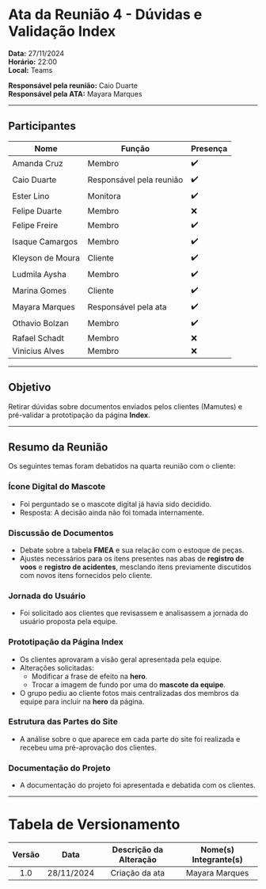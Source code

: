 # Ata da Reunião 4 - Dúvidas e Validação Index

**Data:** 27/11/2024  
**Horário:** 22:00  
**Local:** Teams  

**Responsável pela reunião:** Caio Duarte  
**Responsável pela ATA:** Mayara Marques  

---

## Participantes

| Nome            | Função               | Presença |
|-----------------|----------------------|----------|
| Amanda Cruz     | Membro               | ✔️       |
| Caio Duarte     | Responsável pela reunião | ✔️ |
| Ester Lino      | Monitora             | ✔️       |
| Felipe Duarte   | Membro               | ❌       |
| Felipe Freire   | Membro               | ✔️       |
| Isaque Camargos | Membro               | ✔️       |
| Kleyson de Moura| Cliente              | ✔️       |
| Ludmila Aysha   | Membro               | ✔️       |
| Marina Gomes   | Cliente              | ✔️       |
| Mayara Marques  | Responsável pela ata | ✔️       |
| Othavio Bolzan  | Membro               | ✔️       |
| Rafael Schadt   | Membro               |  ❌      |
| Vinicius Alves  | Membro               | ❌       |


---

## Objetivo

Retirar dúvidas sobre documentos enviados pelos clientes (Mamutes) e pré-validar a prototipação da página **Index**.

---

## Resumo da Reunião  

Os seguintes temas foram debatidos na quarta reunião com o cliente: 

### **Ícone Digital do Mascote**
   - Foi perguntado se o mascote digital já havia sido decidido.  
   - Resposta: A decisão ainda não foi tomada internamente.  

### **Discussão de Documentos**
   - Debate sobre a tabela **FMEA** e sua relação com o estoque de peças.  
   - Ajustes necessários para os itens presentes nas abas de **registro de voos** e **registro de acidentes**, mesclando itens previamente discutidos com novos itens fornecidos pelo cliente.

### **Jornada do Usuário**
   - Foi solicitado aos clientes que revisassem e analisassem a jornada do usuário proposta pela equipe.

### **Prototipação da Página Index**
   - Os clientes aprovaram a visão geral apresentada pela equipe.  
   - Alterações solicitadas:
     - Modificar a frase de efeito na **hero**.
     - Trocar a imagem de fundo por uma do **mascote da equipe**.
   - O grupo pediu ao cliente fotos mais centralizadas dos membros da equipe para incluir na **hero** da página.

### **Estrutura das Partes do Site**
   - A análise sobre o que aparece em cada parte do site foi realizada e recebeu uma pré-aprovação dos clientes.

### **Documentação do Projeto**
   - A documentação do projeto foi apresentada e debatida com os clientes.

---
# Tabela de Versionamento 

| Versão | Data | Descrição da Alteração | Nome(s) Integrante(s) |
| :----: | :--: | :--------------------: | :-------------------: |
| 1.0 | 28/11/2024 | Criação da ata | Mayara Marques |
